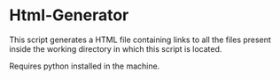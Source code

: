 # Html-Generator

This script generates a HTML file containing links to all the files present inside the working directory in which this script is located.

Requires python installed in the machine.
